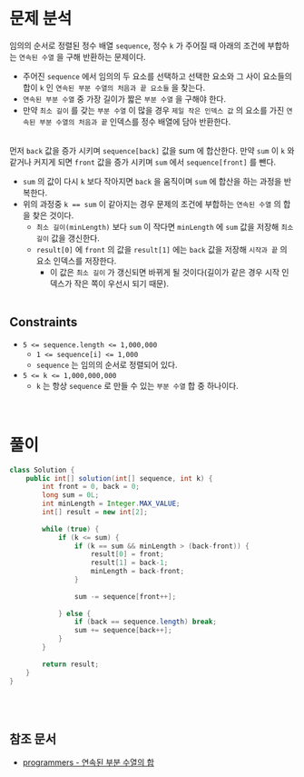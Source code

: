 # 문제 분석
임의의 순서로 정렬된 정수 배열 `sequence`, 정수 `k` 가 주어질 때 아래의 조건에 부합하는 `연속된 수열` 을 구해 반환하는 문제이다.
- 주어진 `sequence` 에서 임의의 두 요소를 선택하고 선택한 요소와 그 사이 요소들의 합이 `k` 인 `연속된 부분 수열의 처음과 끝 요소들` 을 찾는다.
- `연속된 부분 수열` 중 가장 길이가 짧은 `부분 수열` 을 구해야 한다.
- 만약 `최소 길이` 를 갖는 `부분 수열` 이 많을 경우 `제일 작은 인덱스 값` 의 요소를 가진 `연속된 부분 수열의 처음과 끝` 인덱스를 정수 배열에 담아 반환한다. 
<br/><br/>

먼저 `back` 값을 증가 시키며 `sequence[back]` 값을 sum 에 합산한다. 만약 `sum` 이 `k` 와 같거나 커지게 되면 `front` 값을 증가 시키며 `sum` 에서 `sequence[front]` 를 뺀다.
- `sum` 의 값이 다시 `k` 보다 작아지면 `back` 을 움직이며 `sum` 에 합산을 하는 과정을 반복한다.
- 위의 과정중 `k == sum` 이 같아지는 경우 문제의 조건에 부합하는 `연속된 수열` 의 합을 찾은 것이다.
    - `최소 길이(minLength)` 보다 `sum` 이 작다면 `minLength` 에 `sum` 값을 저장해 `최소 길이` 값을 갱신한다.
    - `result[0]` 에 `front` 의 값을 `result[1]` 에는 `back` 값을 저장해 `시작과 끝` 의 요소 인덱스를 저장한다.
        - 이 값은 `최소 길이` 가 갱신되면 바뀌게 될 것이다(길이가 같은 경우 시작 인덱스가 작은 쪽이 우선시 되기 때문).
<br/><br/>

## Constraints
- `5 <= sequence.length <= 1,000,000`
    - `1 <= sequence[i] <= 1,000`
    - `sequence` 는 임의의 순서로 정렬되어 있다.
- `5 <= k <= 1,000,000,000`
    - `k` 는 항상 `sequence` 로 만들 수 있는 `부분 수열` 합 중 하나이다.
<br/><br/><br/>

# 풀이
```java
class Solution {
    public int[] solution(int[] sequence, int k) {
        int front = 0, back = 0;
        long sum = 0L;
        int minLength = Integer.MAX_VALUE;
        int[] result = new int[2];
        
        while (true) {
            if (k <= sum) {
                if (k == sum && minLength > (back-front)) {
                    result[0] = front;
                    result[1] = back-1;
                    minLength = back-front;
                }
                
                sum -= sequence[front++];
                
            } else {
                if (back == sequence.length) break;
                sum += sequence[back++];
            }
        }
        
        return result;
    }
}
```
<br/><br/>

## 참조 문서
- [programmers - 연속된 부분 수열의 합](https://school.programmers.co.kr/learn/courses/30/lessons/178870)